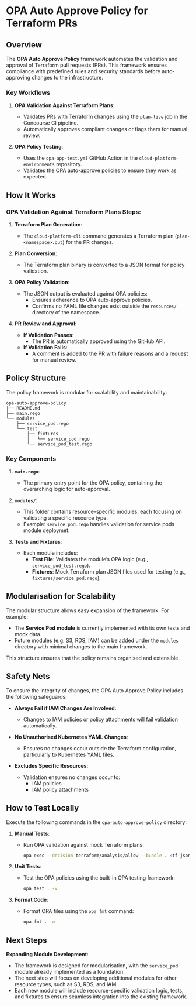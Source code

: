 # OPA Auto Approve Policy for Terraform PRs

## Overview

The **OPA Auto Approve Policy** framework automates the validation and approval of Terraform pull requests (PRs). This framework ensures compliance with predefined rules and security standards before auto-approving changes to the infrastructure.

### Key Workflows

1. **OPA Validation Against Terraform Plans**:

   - Validates PRs with Terraform changes using the `plan-live` job in the Concourse CI pipeline.
   - Automatically approves compliant changes or flags them for manual review.

2. **OPA Policy Testing**:
   - Uses the `opa-app-test.yml` GitHub Action in the `cloud-platform-environments` repository.
   - Validates the OPA auto-approve policies to ensure they work as expected.

## How It Works

### OPA Validation Against Terraform Plans Steps:

1. **Terraform Plan Generation**:

   - The `cloud-platform-cli` command generates a Terraform plan (`plan-<namespace>.out`) for the PR changes.

2. **Plan Conversion**:

   - The Terraform plan binary is converted to a JSON format for policy validation.

3. **OPA Policy Validation**:

   - The JSON output is evaluated against OPA policies:
     - Ensures adherence to OPA auto-approve policies.
     - Confirms no YAML file changes exist outside the `resources/` directory of the namespace.

4. **PR Review and Approval**:
   - **If Validation Passes**:
     - The PR is automatically approved using the GitHub API.
   - **If Validation Fails**:
     - A comment is added to the PR with failure reasons and a request for manual review.

## Policy Structure

The policy framework is modular for scalability and maintainability:

```
opa-auto-approve-policy
├── README.md
├── main.rego
└── modules
    ├── service_pod.rego
    └── test
        ├── fixtures
        │   └── service_pod.rego
        └── service_pod_test.rego
```

### Key Components

1. **`main.rego`**:

   - The primary entry point for the OPA policy, containing the overarching logic for auto-approval.

2. **`modules/`**:

   - This folder contains resource-specific modules, each focusing on validating a specific resource type.
   - Example: `service_pod.rego` handles validation for service pods module deploymet.

3. **Tests and Fixtures**:
   - Each module includes:
     - **Test File**: Validates the module’s OPA logic (e.g., `service_pod_test.rego`).
     - **Fixtures**: Mock Terraform plan JSON files used for testing (e.g., `fixtures/service_pod.rego`).

## Modularisation for Scalability

The modular structure allows easy expansion of the framework. For example:

- The **Service Pod module** is currently implemented with its own tests and mock data.
- Future modules (e.g. S3, RDS, IAM) can be added under the `modules` directory with minimal changes to the main framework.

This structure ensures that the policy remains organised and extensible.

## Safety Nets

To ensure the integrity of changes, the OPA Auto Approve Policy includes the following safeguards:

- **Always Fail if IAM Changes Are Involved**:

  - Changes to IAM policies or policy attachments will fail validation automatically.

- **No Unauthorised Kubernetes YAML Changes**:

  - Ensures no changes occur outside the Terraform configuration, particularly to Kubernetes YAML files.

- **Excludes Specific Resources**:
  - Validation ensures no changes occur to:
    - IAM policies
    - IAM policy attachments

## How to Test Locally

Execute the following commands in the `opa-auto-approve-policy` directory:

1. **Manual Tests**:

   - Run OPA validation against mock Terraform plans:
     ```bash
     opa exec --decision terraform/analysis/allow --bundle . <tf-json-filepath> --log-level info --log-format json-pretty
     ```

2. **Unit Tests**:

   - Test the OPA policies using the built-in OPA testing framework:
     ```bash
     opa test . -v
     ```

3. **Format Code**:
   - Format OPA files using the `opa fmt` command:
     ```bash
     opa fmt . -w
     ```

## Next Steps

**Expanding Module Development**:

- The framework is designed for modularisation, with the `service_pod` module already implemented as a foundation.
- The next step will focus on developing additional modules for other resource types, such as S3, RDS, and IAM.
- Each new module will include resource-specific validation logic, tests, and fixtures to ensure seamless integration into the existing framework.
